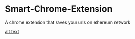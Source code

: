 # Smart-Chrome-Extension
A chrome extension that saves your urls on ethereum network

[alt text](./bookmarks.png)
